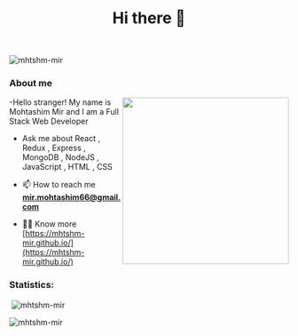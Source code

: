 <h1 align="center">Hi there 👋 </h1>
<br/>
<p align="left"> <img src="https://komarev.com/ghpvc/?username=mhtshm-mir&label=Profile%20views&color=0e75b6&style=flat" alt="mhtshm-mir" /> </p>
</a> </p>
<h3>About me</h3>
<img align="right" src="https://media2.giphy.com/media/nGMnDqebzDcfm/giphy.gif?cid=ecf05e47n8f6fibd3l5ibcc9b8ocvuqgzev5akwc7bsa08h7&rid=giphy.gif&ct=g" width="300">
-Hello stranger! My name is  Mohtashim Mir and I am a Full Stack Web Developer

- Ask me about React , Redux , Express , MongoDB , NodeJS , JavaScript , HTML , CSS

- 📫 How to reach me **mir.mohtashim66@gmail.com**
- 👨‍💻 Know more [https://mhtshm-mir.github.io/](https://mhtshm-mir.github.io/)

<h3 align="left">Statistics:</h3>

<p>&nbsp;<img align="center" src="https://github-readme-stats.vercel.app/api?username=mhtshm-mir&show_icons=true&locale=en" alt="mhtshm-mir" /></p>

<p><img align="center" src="https://github-readme-streak-stats.herokuapp.com/?user=mhtshm-mir&" alt="mhtshm-mir" /></p>

